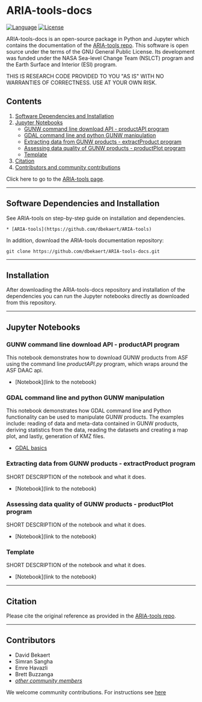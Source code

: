 # ARIA-tools-docs

[![Language](https://img.shields.io/badge/python-3.5%2B-blue.svg)](https://www.python.org/)
[![License](https://img.shields.io/badge/license-GPL-yellow.svg)](https://github.com/dbekaert/ARIA-tools-docs/master/LICENSE)

ARIA-tools-docs is an open-source package in Python and Jupyter which contains the documentation of the [ARIA-tools repo](https://github.com/dbekaert/ARIA-tools). This software is open source under the terms of the GNU General Public License. Its development was funded under the NASA Sea-level Change Team (NSLCT) program and the Earth Surface and Interior (ESI) program. 

THIS IS RESEARCH CODE PROVIDED TO YOU "AS IS" WITH NO WARRANTIES OF CORRECTNESS. USE AT YOUR OWN RISK.


## Contents
1. [Software Dependencies and Installation](#software-dependencies-and-installation)  
2. [Jupyter Notebooks](#jupyter-notebooks)
   - [GUNW command line download API - productAPI program](#gunw-command-line-download-api---productapi-program)
   - [GDAL command line and python GUNW manipulation](#gdal-command-line-and-python-gunw-manipulation)
   - [Extracting data from GUNW products - extractProduct program](#extracting-data-from-gunw-products---extractproduct-program)
   - [Assessing data quality of GUNW products - productPlot program](#assessing-data-quality-of-gunw-products---productplot-program)
   - [Template](#template)
3. [Citation](#citation)
4. [Contributors and community contributions](#contributors)

Click here to go to the [ARIA-tools page](https://github.com/dbekaert/ARIA-tools-docs).

------
## Software Dependencies and Installation
See ARIA-tools on step-by-step guide on installation and dependencies. 
```
* [ARIA-tools](https://github.com/dbekaert/ARIA-tools) 
```

In addition,  download the ARIA-tools documentation repository:
```
git clone https://github.com/dbekaert/ARIA-tools-docs.git
```

------
## Installation
After downloading the ARIA-tools-docs repository and installation of the dependencies you can run the Jupyter notebooks directly as downloaded from this repository.

------
## Jupyter Notebooks

### GUNW command line download API - productAPI program
This notebook demonstrates how to download GUNW products from ASF using the command line *productAPI.py* program, which wraps around the ASF DAAC api.
+ [Notebook](link to the notebook)

### GDAL command line and python GUNW manipulation 
This notebook demonstrates how GDAL command line and Python functionality can be used to manipulate GUNW products. The examples include: reading of data and meta-data contained in GUNW products, deriving statistics from the data, reading the datasets and creating a map plot, and lastly, generation of KMZ files.
+ [GDAL basics](https://github.com/dbekaert/ARIA-tools-docs/blob/master/JupyterDocs/GDAL_basics/GDAL_basics.ipynb)

### Extracting data from GUNW products - extractProduct program
SHORT DESCRIPTION of the notebook and what it does.
+ [Notebook](link to the notebook)

### Assessing data quality of GUNW products - productPlot program
SHORT DESCRIPTION of the notebook and what it does.
+ [Notebook](link to the notebook)

### Template
SHORT DESCRIPTION of the notebook and what it does.
+ [Notebook](link to the notebook)


------
## Citation
Please cite the original reference as provided in the [ARIA-tools repo](https://github.com/dbekaert/ARIA-tools).

------
## Contributors    
* David Bekaert
* Simran Sangha
* Emre Havazli
* Brett Buzzanga
* [_other community members_](https://github.com/dbekaert/ARIA-tools-docs/graphs/contributors)

We welcome community contributions. For instructions see [here](https://github.com/dbekaert/ARIA-tools/blob/master/CONTRIBUTING.md)
